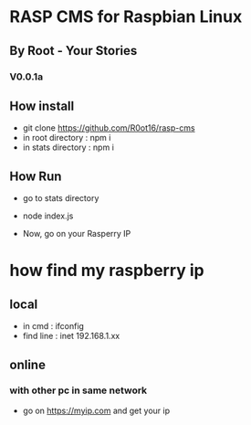 # RASP CMS for Raspbian Linux
## By Root - Your Stories
### V0.0.1a

## How install
- git clone https://github.com/R0ot16/rasp-cms
- in root directory : npm i
- in stats directory : npm i

## How Run
- go to stats directory
- node index.js

- Now, go on your Rasperry IP

# how find my raspberry ip
## local
- in cmd : ifconfig
- find line : inet 192.168.1.xx

## online
### with other pc in same network
- go on https://myip.com and get your ip
